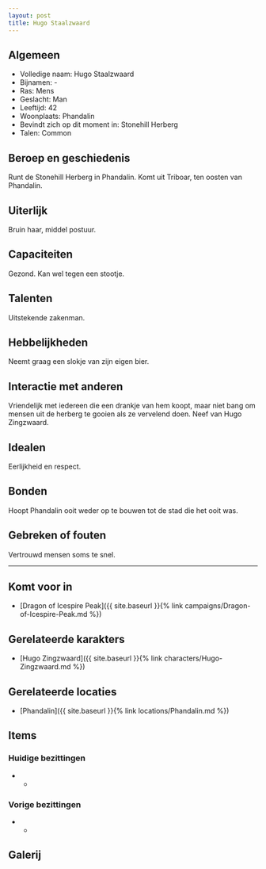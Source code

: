 ```yaml
---
layout: post
title: Hugo Staalzwaard
---
```


## Algemeen
* Volledige naam: Hugo Staalzwaard
* Bijnamen: -
* Ras: Mens
* Geslacht: Man
* Leeftijd: 42
* Woonplaats: Phandalin
* Bevindt zich op dit moment in: Stonehill Herberg
* Talen: Common

## Beroep en geschiedenis
Runt de Stonehill Herberg in Phandalin. Komt uit Triboar, ten oosten van Phandalin.

## Uiterlijk
Bruin haar, middel postuur.

## Capaciteiten
Gezond. Kan wel tegen een stootje.

## Talenten
Uitstekende zakenman.

## Hebbelijkheden
Neemt graag een slokje van zijn eigen bier.

## Interactie met anderen
Vriendelijk met iedereen die een drankje van hem koopt, maar niet bang om mensen uit de herberg te gooien als ze vervelend doen. Neef van Hugo Zingzwaard.

## Idealen
Eerlijkheid en respect.

## Bonden
Hoopt Phandalin ooit weder op te bouwen tot de stad die het ooit was.

## Gebreken of fouten
Vertrouwd mensen soms te snel.

---

## Komt voor in
* [Dragon of Icespire Peak]({{ site.baseurl }}{% link campaigns/Dragon-of-Icespire-Peak.md %})

## Gerelateerde karakters
* [Hugo Zingzwaard]({{ site.baseurl }}{% link characters/Hugo-Zingzwaard.md %})

## Gerelateerde locaties
* [Phandalin]({{ site.baseurl }}{% link locations/Phandalin.md %})

## Items

### Huidige bezittingen
* -

### Vorige bezittingen
* -

## Galerij
